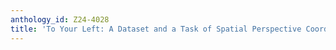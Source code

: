 ```yaml
---
anthology_id: Z24-4028
title: 'To Your Left: A Dataset and a Task of Spatial Perspective Coordination'
---
```

